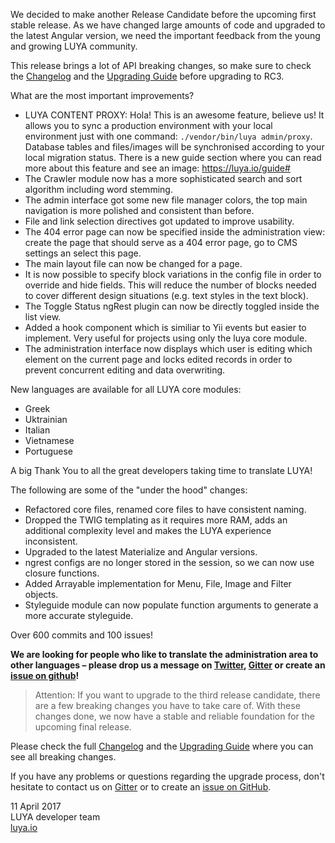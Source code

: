 We decided to make another Release Candidate before the upcoming first stable release. As we have changed large amounts of code and upgraded to the latest Angular version, we need the important feedback from the young and growing LUYA community.

This release brings a lot of API breaking changes, so make sure to check the [Changelog](https://github.com/luyadev/luya/blob/master/CHANGELOG.md) and the [Upgrading Guide](https://luya.io/guide/install-upgrade) before upgrading to RC3.

What are the most important improvements?

+ LUYA CONTENT PROXY: Hola! This is an awesome feature, believe us! It allows you to sync a production environment with your local environment just with one command: `./vendor/bin/luya admin/proxy`. Database tables and files/images will be synchronised according to your local migration status. There is a new guide section where you can read more about this feature and see an image: https://luya.io/guide#
+ The Crawler module now has a more sophisticated search and sort algorithm including word stemming.
+ The admin interface got some new file manager colors, the top main navigation is more polished and consistent than before.
+ File and link selection directives got updated to improve usability.
+ The 404 error page can now be specified inside the administration view: create the page that should serve as a 404 error page, go to CMS settings an select this page.
+ The main layout file can now be changed for a page.
+ It is now possible to specify block variations in the config file in order to override and hide fields. This will reduce the number of blocks needed to cover different design situations (e.g. text styles in the text block).
+ The Toggle Status ngRest plugin can now be directly toggled inside the list view.
+ Added a hook component which is similiar to Yii events but easier to implement. Very useful for projects using only the luya core module.
+ The administration interface now displays which user is editing which element on the current page and locks edited records in order to prevent concurrent editing and data overwriting.

New languages are available for all LUYA core modules:

+ Greek
+ Uktrainian
+ Italian
+ Vietnamese
+ Portuguese

A big Thank You to all the great developers taking time to translate LUYA!

The following are some of the "under the hood" changes:

+ Refactored core files, renamed core files to have consistent naming.
+ Dropped the TWIG templating as it requires more RAM, adds an additional complexity level and makes the LUYA experience inconsistent.
+ Upgraded to the latest Materialize and Angular versions.
+ ngrest configs are no longer stored in the session, so we can now use closure functions.
+ Added Arrayable implementation for Menu, File, Image and Filter objects.
+ Styleguide module can now populate function arguments to generate a more accurate styleguide.

Over 600 commits and 100 issues!

**We are looking for people who like to translate the administration area to other languages – please drop us a message on [Twitter](https://twitter.com/luyadev), [Gitter](https://gitter.im/luyadev/luya) or create an [issue on github](https://github.com/luyadev/luya/issues)!**

> Attention: If you want to upgrade to the third release candidate, there are a few breaking changes you have to take care of. With these changes done, we now have a stable and reliable foundation for the upcoming final release.

Please check the full [Changelog](https://github.com/luyadev/luya/blob/master/CHANGELOG.md) and the [Upgrading Guide](https://luya.io/guide/install-upgrade) where you can see all breaking changes.

If you have any problems or questions regarding the upgrade process, don't hesitate to contact us on [Gitter](https://gitter.im/luyadev/luya) or to create an [issue on GitHub](https://github.com/luyadev/luya/issues).

11 April 2017  
LUYA developer team  
[luya.io](https://luya.io)
